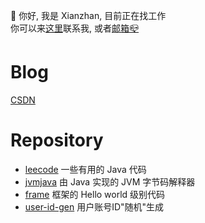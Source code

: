 👋 你好, 我是 Xianzhan, 目前正在找工作
<br>
你可以来[这里](https://github.com/Xianzhan/Xianzhan/issues)联系我, 或者[邮箱📪](mailto:424447832@qq.com)

# Blog

[CSDN](https://blog.csdn.net/xianzhan_)

# Repository

- [leecode](https://github.com/Xianzhan/leecode)
    一些有用的 Java 代码
- [jvmjava](https://github.com/Xianzhan/jvmjava)
    由 Java 实现的 JVM 字节码解释器
- [frame](https://github.com/Xianzhan/frame)
    框架的 Hello world 级别代码
- [user-id-gen](https://github.com/Xianzhan/user-id-gen)
    用户账号ID"随机"生成

<!--
**Xianzhan/Xianzhan** is a ✨ _special_ ✨ repository because its `README.md` (this file) appears on your GitHub profile.

Here are some ideas to get you started:

- 🔭 I’m currently working on ...
- 🌱 I’m currently learning ...
- 👯 I’m looking to collaborate on ...
- 🤔 I’m looking for help with ...
- 💬 Ask me about ...
- 📫 How to reach me: ...
- 😄 Pronouns: ...
- ⚡ Fun fact: ...
-->
